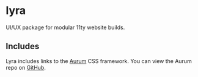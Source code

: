 # lyra
UI/UX package for modular 11ty website builds.

## Includes
Lyra includes links to the [Aurum](https://au.goldenharpmedia.com) CSS framework. You can view the Aurum repo on [GitHub](https://github.com/goldenharpmedia/aurum).

